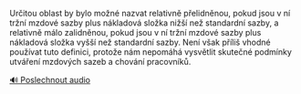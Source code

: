 
Určitou oblast by bylo možné nazvat relativně přelidněnou, pokud jsou v ní tržní mzdové sazby plus nákladová složka nižší než standardní sazby, a relativně málo zalidněnou, pokud jsou v ní tržní mzdové sazby plus nákladová složka vyšší než standardní sazby. Není však příliš vhodné používat tuto definici, protože nám nepomáhá vysvětlit skutečné podmínky utváření mzdových sazeb a chování pracovníků.

[🔊 Poslechnout audio](/data/7-paragraphs/audio/chapter_113/para_002-Uritou-oblast-by-bylo-mon-nazvat-relativn-pel.mp3)
